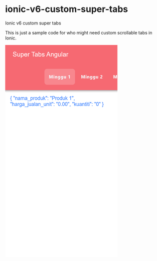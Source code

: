 # ionic-v6-custom-super-tabs
Ionic v6 custom super tabs

This is just a sample code for who might need custom scrollable tabs in Ionic.

<img width="360px" height="680px" src="https://github.com/SnowBases/ionic-v6-custom-super-tabs/blob/master/localhost_8100_home(Galaxy%20S5).png" alt="Preview"/>

